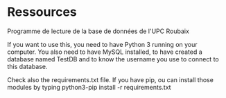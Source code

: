 # Ressources

Programme de lecture de la base de données de l'UPC Roubaix

If you want to use this, you need to have Python 3 running on your computer.
You also need to have MySQL installed, to have created a database named TestDB and to know the username you use to connect to this database.

Check also the requirements.txt file. If you have pip, ou can install those modules by typing python3-pip install -r requirements.txt
